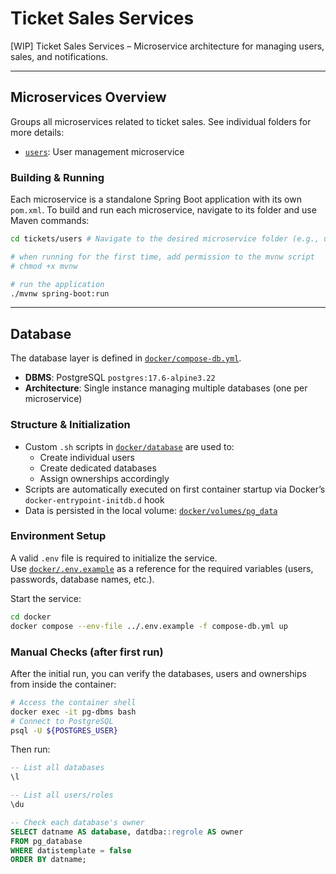 # Ticket Sales Services

[WIP] Ticket Sales Services – Microservice architecture for managing users, sales, and notifications.

---
## Microservices Overview

Groups all microservices related to ticket sales. See individual folders for more details:
  - [`users`](./tickets/users): User management microservice
  <!-- - [`sales`](./sales): Ticket sales microservice (coming soon) -->
  <!-- - [`notifications`](./notifications): Notification microservice (coming soon) -->

### Building & Running

Each microservice is a standalone Spring Boot application with its own `pom.xml`.
To build and run each microservice, navigate to its folder and use Maven commands:

```bash
cd tickets/users # Navigate to the desired microservice folder (e.g., users, sales, notifications)

# when running for the first time, add permission to the mvnw script
# chmod +x mvnw

# run the application
./mvnw spring-boot:run

```

---


## Database

The database layer is defined in [`docker/compose-db.yml`](docker/compose-db.yml).

- **DBMS**: PostgreSQL `postgres:17.6-alpine3.22`
- **Architecture**: Single instance managing multiple databases (one per microservice)

### Structure & Initialization

- Custom `.sh` scripts in [`docker/database`](docker/database) are used to:
  - Create individual users
  - Create dedicated databases
  - Assign ownerships accordingly
- Scripts are automatically executed on first container startup via Docker’s `docker-entrypoint-initdb.d` hook
- Data is persisted in the local volume: [`docker/volumes/pg_data`](docker/volumes/pg_data)

### Environment Setup

A valid `.env` file is required to initialize the service.  
Use [`docker/.env.example`](docker/.env.example) as a reference for the required variables (users, passwords, database names, etc.).

Start the service:

```bash
cd docker
docker compose --env-file ../.env.example -f compose-db.yml up
```

### Manual Checks (after first run)
After the initial run, you can verify the databases, users and ownerships from inside the container:
```bash
# Access the container shell
docker exec -it pg-dbms bash
# Connect to PostgreSQL
psql -U ${POSTGRES_USER}
```

Then run:
```sql
-- List all databases
\l

-- List all users/roles
\du

-- Check each database's owner
SELECT datname AS database, datdba::regrole AS owner
FROM pg_database
WHERE datistemplate = false
ORDER BY datname;

```

